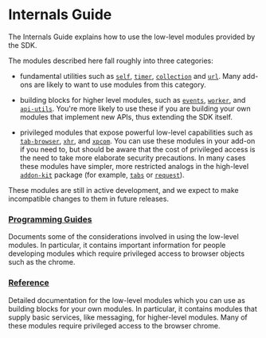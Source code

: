 # Internals Guide #

The Internals Guide explains how to use the low-level modules provided
by the SDK.

The modules described here fall roughly into three categories:

* fundamental utilities such as [`self`](packages/addon-kit/docs/self.html),
[`timer`](packages/api-utils/docs/timer.html),
[`collection`](packages/api-utils/docs/collection.html) and
[`url`](packages/api-utils/docs/url.html). Many
add-ons are likely to want to use modules from this category.

* building blocks for higher level modules, such as [`events`](packages/api-utils/docs/events.html),
[`worker`](packages/api-utils/docs/content/worker.html), and
[`api-utils`](packages/api-utils/docs/api-utils.html).
You're more likely to use these if you are building your own modules that
implement new APIs, thus extending the SDK itself.

* privileged modules that expose powerful low-level capabilities such as
[`tab-browser`](packages/api-utils/docs/tab-browser.html),
[`xhr`](packages/api-utils/docs/xhr.html), and
[`xpcom`](packages/api-utils/docs/xpcom.html). You can
use these modules in your add-on if you need to, but should be aware that
the cost of privileged access is the need to take more elaborate security
precautions. In many cases these modules
have simpler, more restricted analogs in the high-level
[`addon-kit`](packages/addon-kit/addon-kit.html)
package (for example, [`tabs`](packages/addon-kit/docs/tabs.html) or
[`request`](packages/addon-kit/docs/request.html)).

These modules are still in active development, and we expect to make
incompatible changes to them in future releases.

### [Programming Guides](dev-guide/module-development/guides.html) ###
Documents some of the considerations involved in using the low-level modules.
In particular, it contains important information for people developing
modules which require privileged access to browser objects such as the chrome.

### [Reference](dev-guide/module-development/reference.html) ###
Detailed documentation for the low-level modules which you can use as building
blocks for your own modules. In particular, it contains modules that supply
basic services, like messaging, for higher-level modules. Many of these modules
require privileged access to the browser chrome.
